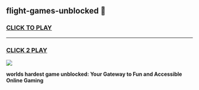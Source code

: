 
## flight-games-unblocked 👋
<h3>
<a href="https://premium.freeplayer.one?title=flight-games-unblocked&ref=14F">CLICK TO PLAY</a></h3>
<hr>

<h3>
<a href="https://premium.freeplayer.one?title=flight-games-unblocked&ref=14F">CLICK 2 PLAY</a>
  
</h3>

<a href="https://premium.freeplayer.one?title=flight-games-unblocked&ref=12F/"><img src="https://clearcache.store/games.png"></a>


**worlds hardest game unblocked: Your Gateway to Fun and Accessible Online Gaming**
